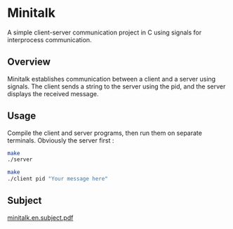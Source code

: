 # Minitalk

A simple client-server communication project in C using signals for interprocess communication.

## Overview

Minitalk establishes communication between a client and a server using signals. The client sends a string to the server using the pid, and the server displays the received message.

## Usage

Compile the client and server programs, then run them on separate terminals. Obviously the server first :

```bash
make
./server
```

```bash
make
./client pid "Your message here"
```

## Subject

[minitalk.en.subject.pdf](https://github.com/AK7iwi/Minitalk/files/14182054/minitalk.en.subject.pdf)
